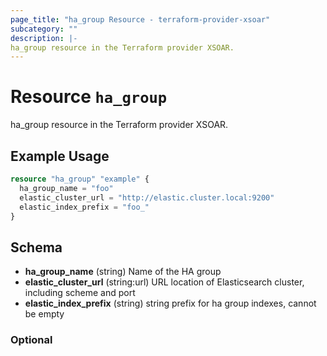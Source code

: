 ```yaml
---
page_title: "ha_group Resource - terraform-provider-xsoar"
subcategory: ""
description: |-
ha_group resource in the Terraform provider XSOAR.
---
```


# Resource `ha_group`

ha_group resource in the Terraform provider XSOAR.

## Example Usage

```terraform
resource "ha_group" "example" {
  ha_group_name = "foo"
  elastic_cluster_url = "http://elastic.cluster.local:9200"
  elastic_index_prefix = "foo_"
}
```

## Schema
- **ha_group_name** (string) Name of the HA group
- **elastic_cluster_url** (string:url) URL location of Elasticsearch cluster, including scheme and port
- **elastic_index_prefix** (string) string prefix for ha group indexes, cannot be empty 

### Optional
